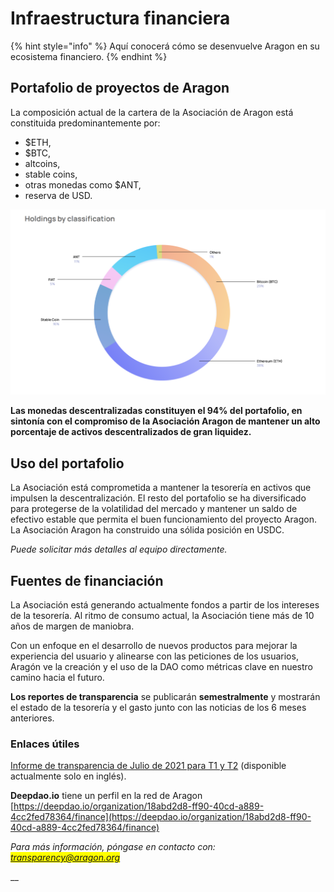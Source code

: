 # Infraestructura financiera

{% hint style="info" %}
Aquí conocerá cómo se desenvuelve Aragon en su ecosistema financiero.
{% endhint %}

## Portafolio de proyectos de Aragon

La composición actual de la cartera de la Asociación de Aragon está constituida predominantemente por:

* $ETH,
* $BTC,
* altcoins,
* stable coins,
* otras monedas como $ANT,
* reserva de USD.

![Esta imagen muestra nuestras participaciones del tercer trimestre de 2021](<../../.gitbook/assets/Screen Shot 2022-01-23 at 8.49.52 PM.png>)

**Las monedas descentralizadas constituyen el 94% del portafolio, en sintonía con el compromiso de la Asociación Aragon de mantener un alto porcentaje de activos descentralizados de gran liquidez.**

## Uso del portafolio

La Asociación está comprometida a mantener la tesorería en activos que impulsen la descentralización. El resto del portafolio se ha diversificado para protegerse de la volatilidad del mercado y mantener un saldo de efectivo estable que permita el buen funcionamiento del proyecto Aragon. La Asociación Aragon ha construido una sólida posición en USDC.

_Puede solicitar más detalles al equipo directamente._

## Fuentes de financiación

La Asociación está generando actualmente fondos a partir de los intereses de la tesorería. Al ritmo de consumo actual, la Asociación tiene más de 10 años de margen de maniobra.&#x20;

Con un enfoque en el desarrollo de nuevos productos para mejorar la experiencia del usuario y alinearse con las peticiones de los usuarios, Aragón ve la creación y el uso de la DAO como métricas clave en nuestro camino hacia el futuro.&#x20;

**Los reportes de transparencia** se publicarán **semestralmente** y mostrarán el estado de la tesorería y el gasto junto con las noticias de los 6 meses anteriores.

### Enlaces útiles

[Informe de transparencia de Julio de 2021 para T1 y T2](https://assets.website-files.com/5e997428d0f2eb13a90aec8c/60f15e66bc685a9ffefe088e\_Aragon\_Transparency\_Report\_-\_07-21\_18.pdf) (disponible actualmente solo en inglés).

**Deepdao.io** tiene un perfil en la red de Aragon [https://deepdao.io/organization/18abd2d8-ff90-40cd-a889-4cc2fed78364/finance](https://deepdao.io/organization/18abd2d8-ff90-40cd-a889-4cc2fed78364/finance)

_Para más información, póngase en contacto con: <mark style="color:blue;">transparency@aragon.org</mark>_

\_\_
